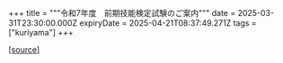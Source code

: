 +++
title = """令和7年度　前期技能検定試験のご案内"""
date = 2025-03-31T23:30:00.000Z
expiryDate = 2025-04-21T08:37:49.271Z
tags = ["kuriyama"]
+++


[[source]](https://www.town.kuriyama.hokkaido.jp/soshiki/51/21321.html)
